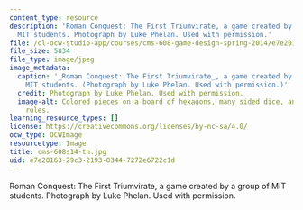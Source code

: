```yaml
---
content_type: resource
description: 'Roman Conquest: The First Triumvirate, a game created by a group of
  MIT students. Photograph by Luke Phelan. Used with permission.'
file: /ol-ocw-studio-app/courses/cms-608-game-design-spring-2014/e7e2016329c3219383447272e6722c1d_cms-608s14-th.jpg
file_size: 5834
file_type: image/jpeg
image_metadata:
  caption: '_Roman Conquest: The First Triumvirate_, a game created by a group of
    MIT students. (Photograph by Luke Phelan. Used with permission.)'
  credit: Photograph by Luke Phelan. Used with permission.
  image-alt: Colored pieces on a board of hexagons, many sided dice, and a sheet of
    rules.
learning_resource_types: []
license: https://creativecommons.org/licenses/by-nc-sa/4.0/
ocw_type: OCWImage
resourcetype: Image
title: cms-608s14-th.jpg
uid: e7e20163-29c3-2193-8344-7272e6722c1d
---
```

Roman Conquest: The First Triumvirate, a game created by a group of MIT students. Photograph by Luke Phelan. Used with permission.